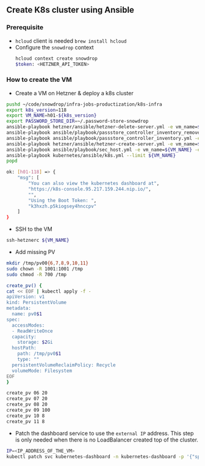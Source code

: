 ## Create K8s cluster using Ansible

### Prerequisite
- `hcloud` client is needed
  `brew install hcloud`
- Configure the `snowdrop` context
  ```bash
  hcloud context create snowdrop
  $token: <HETZNER_API_TOKEN>
  ```

### How to create the VM
- Create a VM on Hetzner & deploy a k8s cluster
```bash
pushd ~/code/snowdrop/infra-jobs-productization/k8s-infra
export k8s_version=118
export VM_NAME=h01-${k8s_version}
export PASSWORD_STORE_DIR=~/.password-store-snowdrop
ansible-playbook hetzner/ansible/hetzner-delete-server.yml -e vm_name=${VM_NAME} -e hetzner_context_name=snowdrop
ansible-playbook ansible/playbook/passstore_controller_inventory_remove.yml -e vm_name=${VM_NAME} -e pass_provider=hetzner
ansible-playbook ansible/playbook/passstore_controller_inventory.yml -e vm_name=${VM_NAME} -e pass_provider=hetzner -e k8s_type=masters -e k8s_version=${k8s_version} -e operation=create
ansible-playbook hetzner/ansible/hetzner-create-server.yml -e vm_name=${VM_NAME} -e salt_text=$(gpg --gen-random --armor 1 20) -e hetzner_context_name=snowdrop -e pass_provider=hetzner -e k8s_type=masters -e k8s_version=${k8s_version}
ansible-playbook ansible/playbook/sec_host.yml -e vm_name=${VM_NAME} -e provider=hetzner
ansible-playbook kubernetes/ansible/k8s.yml --limit ${VM_NAME}
popd

ok: [h01-118] => {
    "msg": [
        "You can also view the kubernetes dashboard at",
        "https://k8s-console.95.217.159.244.nip.io/",
        "",
        "Using the Boot Token: ",
        "k3hxzh.p5kiogsey4hnccpv"
    ]
}

```

- SSH to the VM
```bash
ssh-hetznerc ${VM_NAME}
```

- Add missing PV
```bash
mkdir /tmp/pv00{6,7,8,9,10,11}
sudo chown -R 1001:1001 /tmp
sudo chmod -R 700 /tmp

create_pv() {
cat << EOF | kubectl apply -f -
apiVersion: v1
kind: PersistentVolume
metadata:
  name: pv0$1
spec:
  accessModes:
  - ReadWriteOnce
  capacity:
    storage: $2Gi
  hostPath:
    path: /tmp/pv0$1
    type: ""
  persistentVolumeReclaimPolicy: Recycle
  volumeMode: Filesystem
EOF
}

create_pv 06 20
create_pv 07 20
create_pv 08 20
create_pv 09 100
create_pv 10 8
create_pv 11 8
```
- Patch the dashboard service to use the `external IP` address. This step is only needed when there is no LoadBalancer created
  top of the cluster. 
```bash
IP=<IP_ADDRESS_OF_THE_VM>
kubectl patch svc kubernetes-dashboard -n kubernetes-dashboard -p '{"spec":{"externalIPs":["$IP"]}}'
```